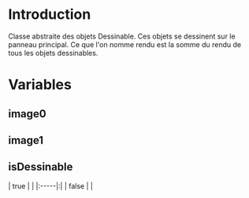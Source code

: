 # Introduction #
Classe abstraite des objets Dessinable. Ces objets se dessinent sur le panneau principal. Ce que l'on nomme rendu est la somme du rendu de tous les objets dessinables.
# Variables #

## image0 ##

## image1 ##

## isDessinable ##

| true | |
|:-----|:|
| false | |